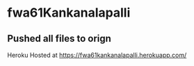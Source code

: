 # fwa61Kankanalapalli

## Pushed all files to orign 

Heroku Hosted at https://fwa61kankanalapalli.herokuapp.com/